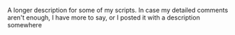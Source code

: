 A longer description for some of my scripts. In case my detailed comments aren't enough, I have more to say, or I posted it with a description somewhere

